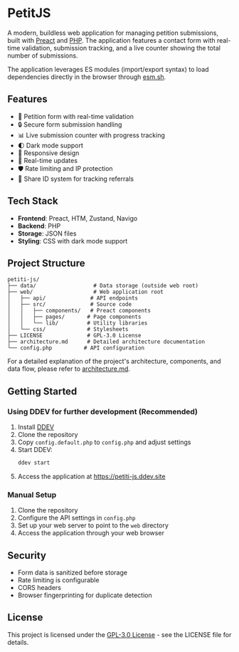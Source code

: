# PetitJS

A modern, buildless web application for managing petition submissions, built with [Preact](https://preactjs.com/) and [PHP](https://www.php.net/). The application features a contact form with real-time validation, submission tracking, and a live counter showing the total number of submissions. 

The application leverages ES modules (import/export syntax) to load dependencies directly in the browser through [esm.sh](https://esm.sh/).

## Features

- 📝 Petition form with real-time validation
- 🔒 Secure form submission handling
- 📊 Live submission counter with progress tracking
- 🌓 Dark mode support
- 📱 Responsive design
- 🔄 Real-time updates
- 🛡️ Rate limiting and IP protection
- 🔗 Share ID system for tracking referrals

## Tech Stack

- **Frontend**: Preact, HTM, Zustand, Navigo
- **Backend**: PHP
- **Storage**: JSON files
- **Styling**: CSS with dark mode support

## Project Structure

```
petiti-js/
├── data/                  # Data storage (outside web root)
├── web/                   # Web application root
│   ├── api/              # API endpoints
│   ├── src/              # Source code
│   │   ├── components/   # Preact components
│   │   ├── pages/       # Page components
│   │   └── lib/         # Utility libraries
│   └── css/             # Stylesheets
├── LICENSE              # GPL-3.0 License
├── architecture.md      # Detailed architecture documentation
└── config.php          # API configuration
```

For a detailed explanation of the project's architecture, components, and data flow, please refer to [architecture.md](architecture.md).

## Getting Started

### Using DDEV for further development (Recommended)

1. Install [DDEV](https://ddev.readthedocs.io/en/stable/)
2. Clone the repository
3. Copy `config.default.php` to `config.php` and adjust settings
4. Start DDEV:
   ```bash
   ddev start
   ```
5. Access the application at https://petiti-js.ddev.site

### Manual Setup

1. Clone the repository
2. Configure the API settings in `config.php`
3. Set up your web server to point to the `web` directory
4. Access the application through your web browser

## Security
- Form data is sanitized before storage
- Rate limiting is configurable
- CORS headers
- Browser fingerprinting for duplicate detection

## License

This project is licensed under the [GPL-3.0 License](LICENSE) - see the LICENSE file for details. 
